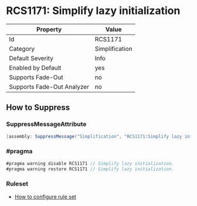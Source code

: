 # RCS1171: Simplify lazy initialization

Property | Value
--- | ---
Id|RCS1171
Category|Simplification
Default Severity|Info
Enabled by Default|yes
Supports Fade\-Out|no
Supports Fade\-Out Analyzer|no

## How to Suppress

### SuppressMessageAttribute

```csharp
[assembly: SuppressMessage("Simplification", "RCS1171:Simplify lazy initialization.", Justification = "<Pending>")]
```

### \#pragma

```csharp
#pragma warning disable RCS1171 // Simplify lazy initialization.
#pragma warning restore RCS1171 // Simplify lazy initialization.
```

### Ruleset

* [How to configure rule set](../HowToConfigureAnalyzers.md)
